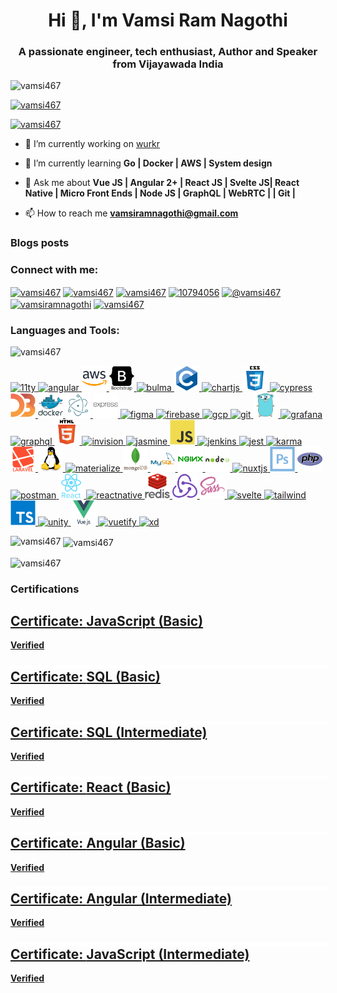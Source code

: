 <h1 align="center">Hi 👋, I'm Vamsi Ram Nagothi</h1>
<h3 align="center">A passionate engineer, tech enthusiast, Author and Speaker from Vijayawada India</h3>

<p align="left"> <img src="https://komarev.com/ghpvc/?username=vamsi467&label=Profile%20views&color=0e75b6&style=flat"
        alt="vamsi467" /> </p>

<p align="left"> <a href="https://github.com/ryo-ma/github-profile-trophy"><img
            src="https://github-profile-trophy.vercel.app/?username=vamsi467" alt="vamsi467" /></a> </p>

<p align="left"> <a href="https://twitter.com/vamsi467" target="blank"><img
            src="https://img.shields.io/twitter/follow/vamsi467?logo=twitter&style=for-the-badge" alt="vamsi467" /></a>
</p>

- 🔭 I’m currently working on [wurkr](https://app.wurkr.io/)

- 🌱 I’m currently learning **Go | Docker | AWS | System design**

- 💬 Ask me about **Vue JS | Angular 2+ | React JS | Svelte JS| React Native | Micro Front Ends | Node JS | GraphQL |
WebRTC | | Git |**

- 📫 How to reach me **vamsiramnagothi@gmail.com**

### Blogs posts
<!-- BLOG-POST-LIST:START -->
<!-- BLOG-POST-LIST:END -->

<h3 align="left">Connect with me:</h3>
<p align="left">
    <a href="https://codepen.io/vamsi467" target="blank"><img align="center"
            src="https://raw.githubusercontent.com/rahuldkjain/github-profile-readme-generator/master/src/images/icons/Social/codepen.svg"
            alt="vamsi467" height="30" width="40" /></a>
    <a href="https://twitter.com/vamsi467" target="blank"><img align="center"
            src="https://raw.githubusercontent.com/rahuldkjain/github-profile-readme-generator/master/src/images/icons/Social/twitter.svg"
            alt="vamsi467" height="30" width="40" /></a>
    <a href="https://linkedin.com/in/vamsi467" target="blank"><img align="center"
            src="https://raw.githubusercontent.com/rahuldkjain/github-profile-readme-generator/master/src/images/icons/Social/linked-in-alt.svg"
            alt="vamsi467" height="30" width="40" /></a>
    <a href="https://stackoverflow.com/users/10794056" target="blank"><img align="center"
            src="https://raw.githubusercontent.com/rahuldkjain/github-profile-readme-generator/master/src/images/icons/Social/stack-overflow.svg"
            alt="10794056" height="30" width="40" /></a>
    <a href="https://medium.com/@vamsi467" target="blank"><img align="center"
            src="https://raw.githubusercontent.com/rahuldkjain/github-profile-readme-generator/master/src/images/icons/Social/medium.svg"
            alt="@vamsi467" height="30" width="40" /></a>
    <a href="https://www.hackerrank.com/vamsiramnagothi" target="blank"><img align="center"
            src="https://raw.githubusercontent.com/rahuldkjain/github-profile-readme-generator/master/src/images/icons/Social/hackerrank.svg"
            alt="vamsiramnagothi" height="30" width="40" /></a>
    <a href="https://www.leetcode.com/vamsi467" target="blank"><img align="center"
            src="https://raw.githubusercontent.com/rahuldkjain/github-profile-readme-generator/master/src/images/icons/Social/leet-code.svg"
            alt="vamsi467" height="30" width="40" /></a>
</p>

<h3 align="left">Languages and Tools:</h3>

<img src="https://img.shields.io/badge/test-test-informational?style=flat&logo=500px&logoColor=white&color=2bbc8a"
    alt="vamsi467" />
<p align="left"> <a href="https://www.11ty.dev/" target="_blank" rel="noreferrer"> <img
            src="https://gist.githubusercontent.com/vivek32ta/c7f7bf583c1fb1c58d89301ea40f37fd/raw/f4c85cce5790758286b8f155ef9a177710b995df/11ty.svg"
            alt="11ty" width="40" height="40" /> </a> <a href="https://angular.io" target="_blank" rel="noreferrer">
        <img src="https://angular.io/assets/images/logos/angular/angular.svg" alt="angular" width="40" height="40" />
    </a> <a href="https://aws.amazon.com" target="_blank" rel="noreferrer"> <img
            src="https://raw.githubusercontent.com/devicons/devicon/master/icons/amazonwebservices/amazonwebservices-original-wordmark.svg"
            alt="aws" width="40" height="40" /> </a> <a href="https://getbootstrap.com" target="_blank"
        rel="noreferrer"> <img
            src="https://raw.githubusercontent.com/devicons/devicon/master/icons/bootstrap/bootstrap-plain-wordmark.svg"
            alt="bootstrap" width="40" height="40" /> </a> <a href="https://bulma.io/" target="_blank" rel="noreferrer">
        <img src="https://raw.githubusercontent.com/gilbarbara/logos/804dc257b59e144eaca5bc6ffd16949752c6f789/logos/bulma.svg"
            alt="bulma" width="40" height="40" /> </a> <a href="https://www.cprogramming.com/" target="_blank"
        rel="noreferrer"> <img src="https://raw.githubusercontent.com/devicons/devicon/master/icons/c/c-original.svg"
            alt="c" width="40" height="40" /> </a> <a href="https://www.chartjs.org" target="_blank" rel="noreferrer">
        <img src="https://www.chartjs.org/media/logo-title.svg" alt="chartjs" width="40" height="40" /> </a> <a
        href="https://www.w3schools.com/css/" target="_blank" rel="noreferrer"> <img
            src="https://raw.githubusercontent.com/devicons/devicon/master/icons/css3/css3-original-wordmark.svg"
            alt="css3" width="40" height="40" /> </a> <a href="https://www.cypress.io" target="_blank" rel="noreferrer">
        <img src="https://raw.githubusercontent.com/simple-icons/simple-icons/6e46ec1fc23b60c8fd0d2f2ff46db82e16dbd75f/icons/cypress.svg"
            alt="cypress" width="40" height="40" /> </a> <a href="https://d3js.org/" target="_blank" rel="noreferrer">
        <img src="https://raw.githubusercontent.com/devicons/devicon/master/icons/d3js/d3js-original.svg" alt="d3js"
            width="40" height="40" /> </a> <a href="https://www.docker.com/" target="_blank" rel="noreferrer"> <img
            src="https://raw.githubusercontent.com/devicons/devicon/master/icons/docker/docker-original-wordmark.svg"
            alt="docker" width="40" height="40" /> </a> <a href="https://www.electronjs.org" target="_blank"
        rel="noreferrer"> <img
            src="https://raw.githubusercontent.com/devicons/devicon/master/icons/electron/electron-original.svg"
            alt="electron" width="40" height="40" /> </a> <a href="https://expressjs.com" target="_blank"
        rel="noreferrer"> <img
            src="https://raw.githubusercontent.com/devicons/devicon/master/icons/express/express-original-wordmark.svg"
            alt="express" width="40" height="40" /> </a> <a href="https://www.figma.com/" target="_blank"
        rel="noreferrer"> <img src="https://www.vectorlogo.zone/logos/figma/figma-icon.svg" alt="figma" width="40"
            height="40" /> </a> <a href="https://firebase.google.com/" target="_blank" rel="noreferrer"> <img
            src="https://www.vectorlogo.zone/logos/firebase/firebase-icon.svg" alt="firebase" width="40" height="40" />
    </a> <a href="https://cloud.google.com" target="_blank" rel="noreferrer"> <img
            src="https://www.vectorlogo.zone/logos/google_cloud/google_cloud-icon.svg" alt="gcp" width="40"
            height="40" /> </a> <a href="https://git-scm.com/" target="_blank" rel="noreferrer"> <img
            src="https://www.vectorlogo.zone/logos/git-scm/git-scm-icon.svg" alt="git" width="40" height="40" /> </a> <a
        href="https://golang.org" target="_blank" rel="noreferrer"> <img
            src="https://raw.githubusercontent.com/devicons/devicon/master/icons/go/go-original.svg" alt="go" width="40"
            height="40" /> </a> <a href="https://grafana.com" target="_blank" rel="noreferrer"> <img
            src="https://www.vectorlogo.zone/logos/grafana/grafana-icon.svg" alt="grafana" width="40" height="40" />
    </a> <a href="https://graphql.org" target="_blank" rel="noreferrer"> <img
            src="https://www.vectorlogo.zone/logos/graphql/graphql-icon.svg" alt="graphql" width="40" height="40" />
    </a> <a href="https://www.w3.org/html/" target="_blank" rel="noreferrer"> <img
            src="https://raw.githubusercontent.com/devicons/devicon/master/icons/html5/html5-original-wordmark.svg"
            alt="html5" width="40" height="40" /> </a> <a href="https://www.invisionapp.com/" target="_blank"
        rel="noreferrer"> <img src="https://www.vectorlogo.zone/logos/invisionapp/invisionapp-icon.svg" alt="invision"
            width="40" height="40" /> </a> <a href="https://jasmine.github.io/" target="_blank" rel="noreferrer"> <img
            src="https://www.vectorlogo.zone/logos/jasmine/jasmine-icon.svg" alt="jasmine" width="40" height="40" />
    </a> <a href="https://developer.mozilla.org/en-US/docs/Web/JavaScript" target="_blank" rel="noreferrer"> <img
            src="https://raw.githubusercontent.com/devicons/devicon/master/icons/javascript/javascript-original.svg"
            alt="javascript" width="40" height="40" /> </a> <a href="https://www.jenkins.io" target="_blank"
        rel="noreferrer"> <img src="https://www.vectorlogo.zone/logos/jenkins/jenkins-icon.svg" alt="jenkins" width="40"
            height="40" /> </a> <a href="https://jestjs.io" target="_blank" rel="noreferrer"> <img
            src="https://www.vectorlogo.zone/logos/jestjsio/jestjsio-icon.svg" alt="jest" width="40" height="40" /> </a>
    <a href="https://karma-runner.github.io/latest/index.html" target="_blank" rel="noreferrer"> <img
            src="https://raw.githubusercontent.com/detain/svg-logos/780f25886640cef088af994181646db2f6b1a3f8/svg/karma.svg"
            alt="karma" width="40" height="40" /> </a> <a href="https://laravel.com/" target="_blank" rel="noreferrer">
        <img src="https://raw.githubusercontent.com/devicons/devicon/master/icons/laravel/laravel-plain-wordmark.svg"
            alt="laravel" width="40" height="40" /> </a> <a href="https://www.linux.org/" target="_blank"
        rel="noreferrer"> <img
            src="https://raw.githubusercontent.com/devicons/devicon/master/icons/linux/linux-original.svg" alt="linux"
            width="40" height="40" /> </a> <a href="https://materializecss.com/" target="_blank" rel="noreferrer"> <img
            src="https://raw.githubusercontent.com/prplx/svg-logos/5585531d45d294869c4eaab4d7cf2e9c167710a9/svg/materialize.svg"
            alt="materialize" width="40" height="40" /> </a> <a href="https://www.mongodb.com/" target="_blank"
        rel="noreferrer"> <img
            src="https://raw.githubusercontent.com/devicons/devicon/master/icons/mongodb/mongodb-original-wordmark.svg"
            alt="mongodb" width="40" height="40" /> </a> <a href="https://www.mysql.com/" target="_blank"
        rel="noreferrer"> <img
            src="https://raw.githubusercontent.com/devicons/devicon/master/icons/mysql/mysql-original-wordmark.svg"
            alt="mysql" width="40" height="40" /> </a> <a href="https://www.nginx.com" target="_blank" rel="noreferrer">
        <img src="https://raw.githubusercontent.com/devicons/devicon/master/icons/nginx/nginx-original.svg" alt="nginx"
            width="40" height="40" /> </a> <a href="https://nodejs.org" target="_blank" rel="noreferrer"> <img
            src="https://raw.githubusercontent.com/devicons/devicon/master/icons/nodejs/nodejs-original-wordmark.svg"
            alt="nodejs" width="40" height="40" /> </a> <a href="https://nuxtjs.org/" target="_blank" rel="noreferrer">
        <img src="https://www.vectorlogo.zone/logos/nuxtjs/nuxtjs-icon.svg" alt="nuxtjs" width="40" height="40" /> </a>
    <a href="https://www.photoshop.com/en" target="_blank" rel="noreferrer"> <img
            src="https://raw.githubusercontent.com/devicons/devicon/master/icons/photoshop/photoshop-line.svg"
            alt="photoshop" width="40" height="40" /> </a> <a href="https://www.php.net" target="_blank"
        rel="noreferrer"> <img
            src="https://raw.githubusercontent.com/devicons/devicon/master/icons/php/php-original.svg" alt="php"
            width="40" height="40" /> </a> <a href="https://postman.com" target="_blank" rel="noreferrer"> <img
            src="https://www.vectorlogo.zone/logos/getpostman/getpostman-icon.svg" alt="postman" width="40"
            height="40" /> </a> <a href="https://reactjs.org/" target="_blank" rel="noreferrer"> <img
            src="https://raw.githubusercontent.com/devicons/devicon/master/icons/react/react-original-wordmark.svg"
            alt="react" width="40" height="40" /> </a> <a href="https://reactnative.dev/" target="_blank"
        rel="noreferrer"> <img src="https://reactnative.dev/img/header_logo.svg" alt="reactnative" width="40"
            height="40" /> </a> <a href="https://redis.io" target="_blank" rel="noreferrer"> <img
            src="https://raw.githubusercontent.com/devicons/devicon/master/icons/redis/redis-original-wordmark.svg"
            alt="redis" width="40" height="40" /> </a> <a href="https://redux.js.org" target="_blank" rel="noreferrer">
        <img src="https://raw.githubusercontent.com/devicons/devicon/master/icons/redux/redux-original.svg" alt="redux"
            width="40" height="40" /> </a> <a href="https://sass-lang.com" target="_blank" rel="noreferrer"> <img
            src="https://raw.githubusercontent.com/devicons/devicon/master/icons/sass/sass-original.svg" alt="sass"
            width="40" height="40" /> </a> <a href="https://svelte.dev" target="_blank" rel="noreferrer"> <img
            src="https://upload.wikimedia.org/wikipedia/commons/1/1b/Svelte_Logo.svg" alt="svelte" width="40"
            height="40" /> </a> <a href="https://tailwindcss.com/" target="_blank" rel="noreferrer"> <img
            src="https://www.vectorlogo.zone/logos/tailwindcss/tailwindcss-icon.svg" alt="tailwind" width="40"
            height="40" /> </a> <a href="https://www.typescriptlang.org/" target="_blank" rel="noreferrer"> <img
            src="https://raw.githubusercontent.com/devicons/devicon/master/icons/typescript/typescript-original.svg"
            alt="typescript" width="40" height="40" /> </a> <a href="https://unity.com/" target="_blank"
        rel="noreferrer"> <img src="https://www.vectorlogo.zone/logos/unity3d/unity3d-icon.svg" alt="unity" width="40"
            height="40" /> </a> <a href="https://vuejs.org/" target="_blank" rel="noreferrer"> <img
            src="https://raw.githubusercontent.com/devicons/devicon/master/icons/vuejs/vuejs-original-wordmark.svg"
            alt="vuejs" width="40" height="40" /> </a> <a href="https://vuetifyjs.com/en/" target="_blank"
        rel="noreferrer"> <img src="https://bestofjs.org/logos/vuetify.svg" alt="vuetify" width="40" height="40" /> </a>
    <a href="https://www.adobe.com/products/xd.html" target="_blank" rel="noreferrer"> <img
            src="https://cdn.worldvectorlogo.com/logos/adobe-xd.svg" alt="xd" width="40" height="40" /> </a> </p>

<p><img align="left"
        src="https://github-readme-stats.vercel.app/api/top-langs?username=vamsi467&show_icons=true&locale=en&layout=compact"
        alt="vamsi467" /></p>

<p>&nbsp;<img align="center"
        src="https://github-readme-stats.vercel.app/api?username=vamsi467&show_icons=true&locale=en" alt="vamsi467" />
</p>

<p><img align="center" src="https://github-readme-streak-stats.herokuapp.com/?user=vamsi467&" alt="vamsi467" /></p>

### Certifications

<div class="passed-certificates-list"><a class="certificate-link passed-certificate passed-certificate--active"
        data-event-category="HRC Skills" data-event-label="CertificateIcon" data-analytics="CertificateIcon"
        data-attr1="javascript_basic" data-cd-skill-name="javascript_basic" href="/certificates/ea47410a3529">
        <div class="certificate certificate-v2">
            <div class="certificate-container">
                <h2 class="certificate-heading"><span class="sr-only">Certificate: </span>JavaScript (Basic)</h2><span
                    class="certificate-heading certificate-heading-green"
                    aria-hidden="true"><strong>Verified</strong></span>
            </div>
        </div>
    </a><a class="certificate-link passed-certificate" data-event-category="HRC Skills"
        data-event-label="CertificateIcon" data-analytics="CertificateIcon" data-attr1="sql_basic"
        data-cd-skill-name="sql_basic" href="/certificates/cf1d375a4bad">
        <div class="certificate certificate-v2">
            <div class="folded-corner"
                style="background-color: rgb(255, 255, 255); box-shadow: rgb(255, 255, 255) 3px -3px 0px 3px, rgba(0, 0, 0, 0.25) -4px 4px 6px;">
            </div>
            <div class="certificate-container">
                <h2 class="certificate-heading"><span class="sr-only">Certificate: </span>SQL (Basic)</h2><span
                    class="certificate-heading certificate-heading-green"
                    aria-hidden="true"><strong>Verified</strong></span>
            </div>
        </div>
    </a><a class="certificate-link passed-certificate" data-event-category="HRC Skills"
        data-event-label="CertificateIcon" data-analytics="CertificateIcon" data-attr1="sql_intermediate"
        data-cd-skill-name="sql_intermediate" href="/certificates/755ea27aff96">
        <div class="certificate certificate-v2">
            <div class="folded-corner"
                style="background-color: rgb(255, 255, 255); box-shadow: rgb(255, 255, 255) 3px -3px 0px 3px, rgba(0, 0, 0, 0.25) -4px 4px 6px;">
            </div>
            <div class="certificate-container">
                <h2 class="certificate-heading"><span class="sr-only">Certificate: </span>SQL (Intermediate)</h2><span
                    class="certificate-heading certificate-heading-green"
                    aria-hidden="true"><strong>Verified</strong></span>
            </div>
        </div>
    </a><a class="certificate-link passed-certificate" data-event-category="HRC Skills"
        data-event-label="CertificateIcon" data-analytics="CertificateIcon" data-attr1="react_basic"
        data-cd-skill-name="react_basic" href="/certificates/6ae8ae8ef9c3">
        <div class="certificate certificate-v2">
            <div class="folded-corner"
                style="background-color: rgb(255, 255, 255); box-shadow: rgb(255, 255, 255) 3px -3px 0px 3px, rgba(0, 0, 0, 0.25) -4px 4px 6px;">
            </div>
            <div class="certificate-container">
                <h2 class="certificate-heading"><span class="sr-only">Certificate: </span>React (Basic)</h2><span
                    class="certificate-heading certificate-heading-green"
                    aria-hidden="true"><strong>Verified</strong></span>
            </div>
        </div>
    </a><a class="certificate-link passed-certificate" data-event-category="HRC Skills"
        data-event-label="CertificateIcon" data-analytics="CertificateIcon" data-attr1="angular_basic"
        data-cd-skill-name="angular_basic" href="/certificates/e93f27e62967">
        <div class="certificate certificate-v2">
            <div class="folded-corner"
                style="background-color: rgb(255, 255, 255); box-shadow: rgb(255, 255, 255) 3px -3px 0px 3px, rgba(0, 0, 0, 0.25) -4px 4px 6px;">
            </div>
            <div class="certificate-container">
                <h2 class="certificate-heading"><span class="sr-only">Certificate: </span>Angular (Basic)</h2><span
                    class="certificate-heading certificate-heading-green"
                    aria-hidden="true"><strong>Verified</strong></span>
            </div>
        </div>
    </a><a class="certificate-link passed-certificate" data-event-category="HRC Skills"
        data-event-label="CertificateIcon" data-analytics="CertificateIcon" data-attr1="angular_intermediate"
        data-cd-skill-name="angular_intermediate" href="/certificates/5022794bb661">
        <div class="certificate certificate-v2">
            <div class="folded-corner"
                style="background-color: rgb(255, 255, 255); box-shadow: rgb(255, 255, 255) 3px -3px 0px 3px, rgba(0, 0, 0, 0.25) -4px 4px 6px;">
            </div>
            <div class="certificate-container">
                <h2 class="certificate-heading"><span class="sr-only">Certificate: </span>Angular (Intermediate)</h2>
                <span class="certificate-heading certificate-heading-green"
                    aria-hidden="true"><strong>Verified</strong></span>
            </div>
        </div>
    </a><a class="certificate-link passed-certificate wider-certificate-name" data-event-category="HRC Skills"
        data-event-label="CertificateIcon" data-analytics="CertificateIcon" data-attr1="javascript_intermediate"
        data-cd-skill-name="javascript_intermediate" href="/certificates/4cbb8a966b96">
        <div class="certificate certificate-v2">
            <div class="folded-corner"
                style="background-color: rgb(255, 255, 255); box-shadow: rgb(255, 255, 255) 3px -3px 0px 3px, rgba(0, 0, 0, 0.25) -4px 4px 6px;">
            </div>
            <div class="certificate-container">
                <h2 class="certificate-heading"><span class="sr-only">Certificate: </span>JavaScript (Intermediate)</h2>
                <span class="certificate-heading certificate-heading-green"
                    aria-hidden="true"><strong>Verified</strong></span>
            </div>
        </div>
    </a></div>
